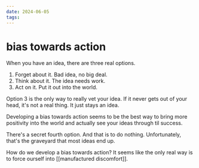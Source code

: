 ```yaml
---
date: 2024-06-05
tags:
---
```

# bias towards action


When you have an idea, there are three real options. 
1. Forget about it. Bad idea, no big deal.
2. Think about it. The idea needs work. 
3. Act on it. Put it out into the world.

Option 3 is the only way to really vet your idea. If it never gets out of your head, it's not a real thing. It just stays an idea.

Developing a bias towards action seems to be the best way to bring more positivity into the world and actually see your ideas through til success.

There's a secret fourth option. And that is to do nothing. Unfortunately, that's the graveyard that most ideas end up.

How do we develop a bias towards action? It seems like the only real way is to force ourself into [[manufactured discomfort]].
